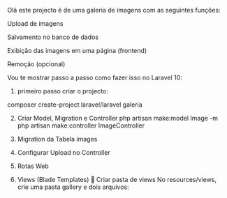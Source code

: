 Olá este projecto é  de uma galeria de imagens com as seguintes funções:

Upload de imagens

Salvamento no banco de dados

Exibição das imagens em uma página (frontend)

Remoção (opcional)

Vou te mostrar passo a passo como fazer isso no Laravel 10:

1. primeiro passo criar o projecto:

composer create-project laravel/laravel galeria

2. Criar Model, Migration e Controller
php artisan make:model Image -m
php artisan make:controller ImageController

3. Migration da Tabela images
 
4. Configurar Upload no Controller

5. Rotas Web

6. Views (Blade Templates)
📁 Criar pasta de views
No resources/views, crie uma pasta gallery e dois arquivos:
